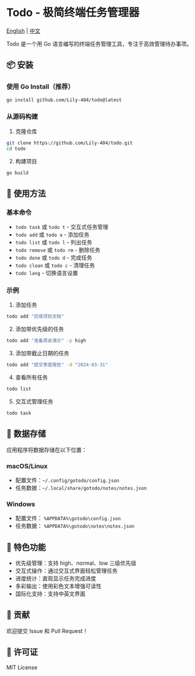 # Todo - 极简终端任务管理器

[English](REDME_zh.md) | [中文](README_zh.md)

Todo 是一个用 Go 语言编写的终端任务管理工具，专注于高效管理待办事项。

## 📦 安装

### 使用 Go Install（推荐）

```bash
go install github.com/Lily-404/todo@latest
```

### 从源码构建

1. 克隆仓库

```bash
git clone https://github.com/Lily-404/todo.git
cd todo
```

2. 构建项目

```bash
go build
```

## 🚀 使用方法

### 基本命令

- `todo task` 或 `todo t` - 交互式任务管理
- `todo add` 或 `todo a` - 添加任务
- `todo list` 或 `todo l` - 列出任务
- `todo remove` 或 `todo rm` - 删除任务
- `todo done` 或 `todo d` - 完成任务
- `todo clean` 或 `todo c` - 清理任务
- `todo lang`  - 切换语言设置

### 示例

1. 添加任务

```bash
todo add "完成项目文档"
```

2. 添加带优先级的任务

```bash
todo add "准备周会演示" -p high
```

3. 添加带截止日期的任务

```bash
todo add "提交季度报告" -d "2024-03-31"
```

4. 查看所有任务

```bash
todo list
```

5. 交互式管理任务

```bash
todo task
```

## 📁 数据存储

应用程序将数据存储在以下位置：

### macOS/Linux

- 配置文件：`~/.config/gotodo/config.json`
- 任务数据：`~/.local/share/gotodo/notes/notes.json`

### Windows

- 配置文件： `%APPDATA%\gotodo\config.json`
- 任务数据： `%APPDATA%\gotodo\notes\notes.json`

## 🎨 特色功能

- 优先级管理：支持 high、normal、low 三级优先级
- 交互式操作：通过交互式界面轻松管理任务
- 进度统计：直观显示任务完成进度
- 多彩输出：使用彩色文本增强可读性
- 国际化支持：支持中英文界面

## 🤝 贡献

欢迎提交 Issue 和 Pull Request！

## 📄 许可证

MIT License
